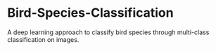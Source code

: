 # Bird-Species-Classification
A deep learning approach to classify bird species through multi-class classification on images.
